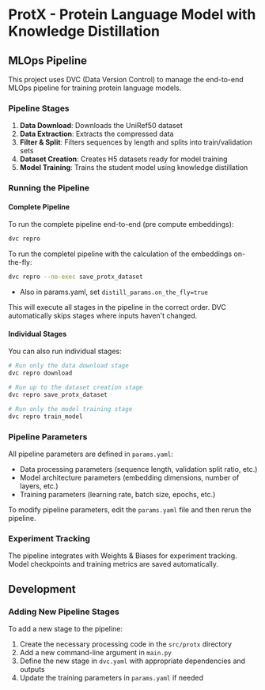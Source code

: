 # ProtX - Protein Language Model with Knowledge Distillation

## MLOps Pipeline

This project uses DVC (Data Version Control) to manage the end-to-end MLOps pipeline for training protein language models.

### Pipeline Stages

1. **Data Download**: Downloads the UniRef50 dataset
2. **Data Extraction**: Extracts the compressed data 
3. **Filter & Split**: Filters sequences by length and splits into train/validation sets
4. **Dataset Creation**: Creates H5 datasets ready for model training
5. **Model Training**: Trains the student model using knowledge distillation

### Running the Pipeline

#### Complete Pipeline

To run the complete pipeline end-to-end (pre compute embeddings):

```bash
dvc repro
```

To run the completel pipeline with the calculation of the embeddings on-the-fly:

```bash
dvc repro --no-exec save_protx_dataset
```

- Also in params.yaml, set `distill_params.on_the_fly=true`

This will execute all stages in the pipeline in the correct order. DVC automatically skips stages where inputs haven't changed.

#### Individual Stages

You can also run individual stages:

```bash
# Run only the data download stage
dvc repro download

# Run up to the dataset creation stage
dvc repro save_protx_dataset

# Run only the model training stage
dvc repro train_model
```

### Pipeline Parameters

All pipeline parameters are defined in `params.yaml`:

- Data processing parameters (sequence length, validation split ratio, etc.)
- Model architecture parameters (embedding dimensions, number of layers, etc.)
- Training parameters (learning rate, batch size, epochs, etc.)

To modify pipeline parameters, edit the `params.yaml` file and then rerun the pipeline.

### Experiment Tracking

The pipeline integrates with Weights & Biases for experiment tracking. Model checkpoints and training metrics are saved automatically.

## Development

### Adding New Pipeline Stages

To add a new stage to the pipeline:

1. Create the necessary processing code in the `src/protx` directory
2. Add a new command-line argument in `main.py`
3. Define the new stage in `dvc.yaml` with appropriate dependencies and outputs
4. Update the training parameters in `params.yaml` if needed
